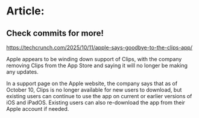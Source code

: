 # Article:

## Check commits for more!
https://techcrunch.com/2025/10/11/apple-says-goodbye-to-the-clips-app/

Apple appears to be winding down support of Clips, with the company removing Clips from the App Store and saying it will no longer be making any updates.

In a support page on the Apple website, the company says that as of October 10, Clips is no longer available for new users to download, but existing users can continue to use the app on current or earlier versions of iOS and iPadOS. Existing users can also re-download the app from their Apple account if needed.